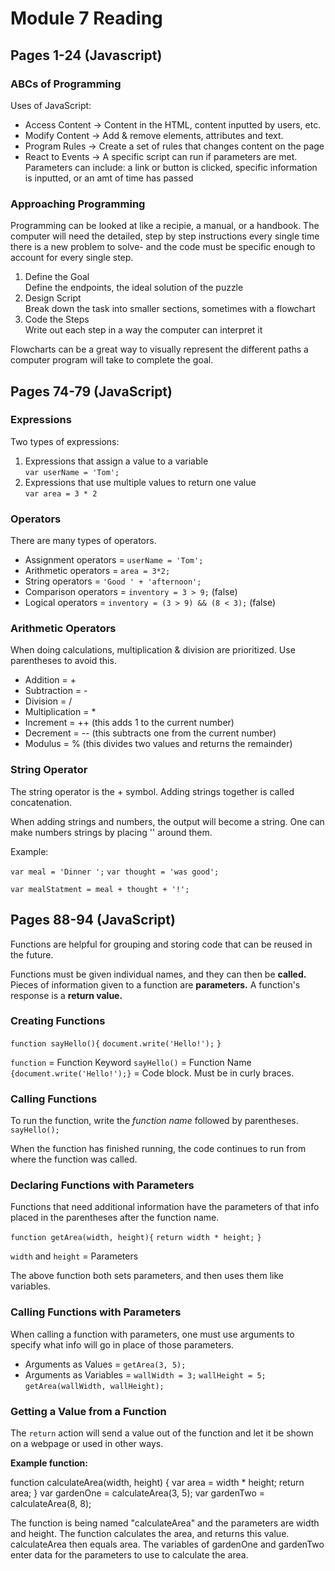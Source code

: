 # Module 7 Reading 

## Pages 1-24 (Javascript)

### ABCs of Programming

Uses of JavaScript:
- Access Content ->  Content in the HTML, content inputted by users, etc.
- Modify Content -> Add & remove elements, attributes and text.
- Program Rules -> Create a set of rules that changes content on the page
- React to Events -> A specific script can run if parameters are met. Parameters can include: a link or button is clicked, specific information is inputted, or an amt of time has passed

### Approaching Programming

Programming can be looked at like a recipie, a manual, or a handbook. The computer will need the detailed, step by step instructions every single time there is a new problem to solve- and the code must be specific enough to account for every single step. 

1. Define the Goal  
Define the endpoints, the ideal solution of the puzzle
1. Design Script  
Break down the task into smaller sections, sometimes with a flowchart
1. Code the Steps  
Write out each step in a way the computer can interpret it


Flowcharts can be a great way to visually represent the different paths a computer program will take to complete the goal. 

## Pages 74-79 (JavaScript)

### Expressions

Two types of expressions:

1. Expressions that assign a value to a variable  
`var userName = 'Tom';`
1. Expressions that use multiple values to return one value  
`var area = 3 * 2`

### Operators

There are many types of operators. 

- Assignment operators = `userName = 'Tom';`
- Arithmetic operators = `area = 3*2;`
- String operators = `'Good ' + 'afternoon';`
- Comparison operators = `inventory = 3 > 9;` (false)
- Logical operators = `inventory = (3 > 9) && (8 < 3);` (false)

### Arithmetic Operators

When doing calculations, multiplication & division are prioritized. Use parentheses to avoid this. 

- Addition = +
- Subtraction = -
- Division = /
- Multiplication = *
- Increment = ++ (this adds 1 to the current number)
- Decrement = -- (this subtracts one from the current number)
- Modulus = % (this divides two values and returns the remainder)

### String Operator

The string operator is the + symbol. Adding strings together is called concatenation. 

When adding strings and numbers, the output will become a string. 
One can make numbers strings by placing '' around them. 

Example:

`var meal = 'Dinner ';`
`var thought = 'was good';`

`var mealStatment = meal + thought + '!';`


## Pages 88-94 (JavaScript)

Functions are helpful for grouping and storing code that can be reused in the future. 

Functions must be given individual names, and they can then be **called.** 
Pieces of information given to a function are **parameters.**
A function's response is a **return value.**

### Creating Functions

`function sayHello(){`
    `document.write('Hello!');`
`}`

`function` = Function Keyword
`sayHello()` = Function Name
`{document.write('Hello!');}` = Code block. Must be in curly braces.

### Calling Functions

To run the function, write the *function name* followed by parentheses.  
`sayHello();`

When the function has finished running, the code continues to run from where the function was called. 

### Declaring Functions with Parameters

Functions that need additional information have the parameters of that info placed in the parentheses after the function name. 

`function getArea(width, height){`
   `return width * height;`
`}`

`width` and `height` = Parameters 

The above function both sets parameters, and then uses them like variables. 

### Calling Functions with Parameters

When calling a function with parameters, one must use arguments to specify what info will go in place of those parameters. 

- Arguments as Values = `getArea(3, 5);`
- Arguments as Variables = `wallWidth = 3;` `wallHeight = 5;` `getArea(wallWidth, wallHeight);`

### Getting a Value from a Function

The `return` action will send a value out of the function and let it be shown on a webpage or used in other ways. 

**Example function:**

function calculateArea(width, height) {
    var area = width * height;
    return area;
}
var gardenOne = calculateArea(3, 5);
var gardenTwo = calculateArea(8, 8);

The function is being named "calculateArea" and the parameters are width and height. The function calculates the area, and returns this value. calculateArea then equals area. The variables of gardenOne and gardenTwo enter data for the parameters to use to calculate the area. 